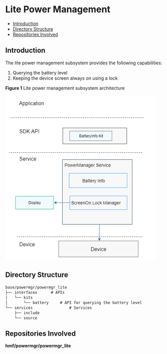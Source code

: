 # Lite Power Management<a name="EN-US_TOPIC_0000001083440980"></a>

-   [Introduction](#section11660541593)
-   [Directory Structure](#section19472752217)
-   [Repositories Involved](#section63151229062)

## Introduction<a name="section11660541593"></a>

The lite power management subsystem provides the following capabilities:

1.  Querying the battery level
2.  Keeping the device screen always on using a lock

**Figure  1**  Lite power management subsystem architecture<a name="fig106301571239"></a>  


![](figures/en-us_image_0000001130297625.png)

## Directory Structure<a name="section19472752217"></a>

```
base/powermgr/powermgr_lite
├── interfaces		# APIs
│   └── kits
│       └── battery		# API for querying the battery level
└── services		        # Services
    ├── include
    └── source
```

## Repositories Involved<a name="section63151229062"></a>

**hmf/powermgr/powermgr\_lite**

